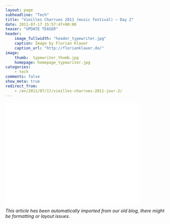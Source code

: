 ```yaml
---
layout: page
subheadline: "Tech"
title: "Vieilles Charrues 2011 (music festival) – Day 2"
date: 2011-07-17 15:57:47+00:00
teaser: "UPDATE TEASER"
header:
    image_fullwidth: "header_typewriter.jpg"
    caption: Image by Florian Klauer
    caption_url: "http://florianklauer.de/"
image:
    thumb:  typewriter_thumb.jpg
    homepage: homepage_typewriter.jpg
categories:
    - tech
comments: false
show_meta: true
redirect_from:
    - /en/2011/07/17/vieilles-charrues-2011-jour-2/
---
```

<div class="flex-video">
    <iframe width="420" height="315" src="//www.youtube.com/embed/H-7A3Ol_q64" frameborder="0" allowfullscreen></iframe>
</div>

_This article has been automatically imported from our old blog, there might be formatting or layout issues._
